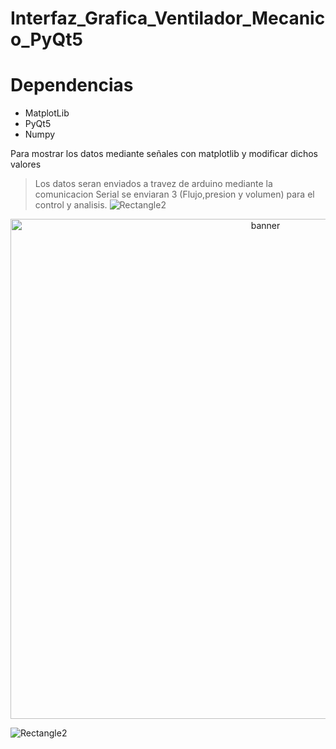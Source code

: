 # Interfaz_Grafica_Ventilador_Mecanico_PyQt5
# Dependencias 
- MatplotLib
- PyQt5
- Numpy

Para mostrar los datos mediante señales con matplotlib y modificar dichos valores 

> Los datos seran enviados a travez de arduino mediante la comunicacion Serial se enviaran 3 (Flujo,presion y volumen) para el control y analisis.
![Rectangle2](https://user-images.githubusercontent.com/35740463/114885390-36033080-9dcc-11eb-9003-29e472e3c8ff.jpg)
<p align ="center">
   <img src="https://res.cloudinary.com/pythonid/image/upload/v1625234003/0eedeea5-51ec-44cc-8f24-5989b75d813e_psil8z.jpg" alt="banner" width="800"><br/>
</p>

![Rectangle2](https://user-images.githubusercontent.com/35740463/114885390-36033080-9dcc-11eb-9003-29e472e3c8ff.jpg)

